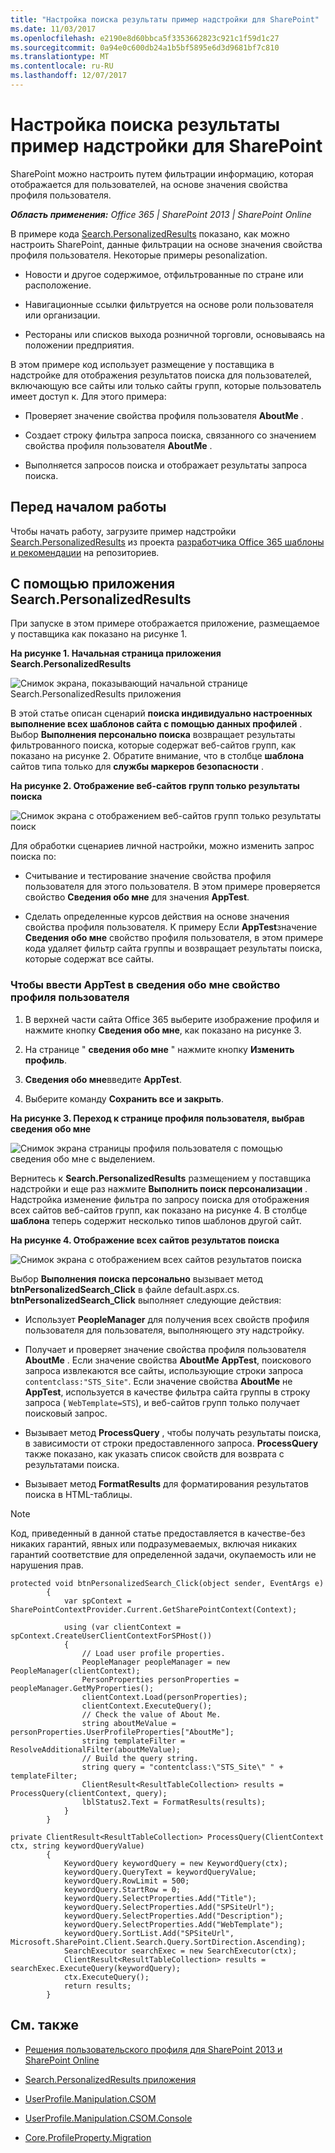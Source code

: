 ```yaml
---
title: "Настройка поиска результаты пример надстройки для SharePoint"
ms.date: 11/03/2017
ms.openlocfilehash: e2190e8d60bbca5f3353662823c921c1f59d1c27
ms.sourcegitcommit: 0a94e0c600db24a1b5bf5895e6d3d9681bf7c810
ms.translationtype: MT
ms.contentlocale: ru-RU
ms.lasthandoff: 12/07/2017
---
```

# <a name="personalize-search-results-sample-add-in-for-sharepoint"></a>Настройка поиска результаты пример надстройки для SharePoint

SharePoint можно настроить путем фильтрации информацию, которая отображается для пользователей, на основе значения свойства профиля пользователя.
    
_**Область применения:** Office 365 | SharePoint 2013 | SharePoint Online_
    
В примере кода [Search.PersonalizedResults](https://github.com/SharePoint/PnP/tree/master/Samples/Search.PersonalizedResults) показано, как можно настроить SharePoint, данные фильтрации на основе значения свойства профиля пользователя. Некоторые примеры pesonalization.

- Новости и другое содержимое, отфильтрованные по стране или расположение.
    
- Навигационные ссылки фильтруется на основе роли пользователя или организации.
    
- Рестораны или списков выхода розничной торговли, основываясь на положении предприятия.
    
В этом примере код использует размещение у поставщика в надстройке для отображения результатов поиска для пользователей, включающую все сайты или только сайты групп, которые пользователь имеет доступ к. Для этого примера:

- Проверяет значение свойства профиля пользователя **AboutMe** .
    
- Создает строку фильтра запроса поиска, связанного со значением свойства профиля пользователя **AboutMe** .
    
- Выполняется запросов поиска и отображает результаты запроса поиска.

## <a name="before-you-begin"></a>Перед началом работы
<a name="sectionSection0"> </a>

Чтобы начать работу, загрузите пример надстройки [Search.PersonalizedResults](https://github.com/SharePoint/PnP/tree/master/Samples/Search.PersonalizedResults) из проекта [разработчика Office 365 шаблоны и рекомендации](https://github.com/SharePoint/PnP/tree/dev) на репозиториев.

## <a name="using-the-searchpersonalizedresults-app"></a>С помощью приложения Search.PersonalizedResults
<a name="sectionSection1"> </a>

При запуске в этом примере отображается приложение, размещаемое у поставщика как показано на рисунке 1. 

**На рисунке 1. Начальная страница приложения Search.PersonalizedResults**

![Снимок экрана, показывающий начальной странице Search.PersonalizedResults приложения](media/d5df9bb4-fa11-4bd6-91fd-c4d339687a8a.png)

В этой статье описан сценарий **поиска индивидуально настроенных выполнение всех шаблонов сайта с помощью данных профилей** . Выбор **Выполнения персонально поиска** возвращает результаты фильтрованного поиска, которые содержат веб-сайтов групп, как показано на рисунке 2. Обратите внимание, что в столбце **шаблона** сайтов типа только для **службы маркеров безопасности** .

**На рисунке 2. Отображение веб-сайтов групп только результаты поиска**

![Снимок экрана с отображением веб-сайтов групп только результаты поиск](media/dde71d9f-a296-4bee-b48b-964f81193404.png)

Для обработки сценариев личной настройки, можно изменить запрос поиска по:

- Считывание и тестирование значение свойства профиля пользователя для этого пользователя. В этом примере проверяется свойство **Сведения обо мне** для значения **AppTest**.
    
- Сделать определенные курсов действия на основе значения свойства профиля пользователя. К примеру Если **AppTest**значение **Сведения обо мне** свойство профиля пользователя, в этом примере кода удаляет фильтр сайта группы и возвращает результаты поиска, которые содержат все сайты.

### <a name="to-enter-apptest-in-the-about-me-user-profile-property"></a>Чтобы ввести AppTest в сведения обо мне свойство профиля пользователя

1. В верхней части сайта Office 365 выберите изображение профиля и нажмите кнопку **Сведения обо мне**, как показано на рисунке 3.
    
2. На странице " **сведения обо мне** " нажмите кнопку **Изменить профиль**.
    
3. **Сведения обо мне**введите **AppTest**.
    
4. Выберите команду **Сохранить все и закрыть**.

**На рисунке 3. Переход к странице профиля пользователя, выбрав сведения обо мне**

![Снимок экрана страницы профиля пользователя с помощью сведения обо мне с выделением.](media/a7eccfcd-68f7-44b9-8f32-14a0d2f60398.png)

Вернитесь к **Search.PersonalizedResults** размещением у поставщика надстройки и еще раз нажмите **Выполнить поиск персонализации** . Надстройка изменение фильтра по запросу поиска для отображения всех сайтов веб-сайтов групп, как показано на рисунке 4. В столбце **шаблона** теперь содержит несколько типов шаблонов другой сайт.

**На рисунке 4. Отображение всех сайтов результатов поиска**

![Снимок экрана с отображением всех сайтов результатов поиска](media/3af49550-cd2d-4e7e-af1d-5227a5603730.png)

Выбор **Выполнения поиска персонально** вызывает метод **btnPersonalizedSearch_Click** в файле default.aspx.cs. **btnPersonalizedSearch_Click** выполняет следующие действия:

- Использует **PeopleManager** для получения всех свойств профиля пользователя для пользователя, выполняющего эту надстройку.
    
- Получает и проверяет значение свойства профиля пользователя **AboutMe** . Если значение свойства **AboutMe** **AppTest**, поискового запроса извлекаются все сайты, использующие строки запроса `contentclass:"STS_Site"`. Если значение свойства **AboutMe** не **AppTest**, используется в качестве фильтра сайта группы в строку запроса ( `WebTemplate=STS`), и веб-сайтов групп только получает поисковый запрос.
    
- Вызывает метод **ProcessQuery** , чтобы получать результаты поиска, в зависимости от строки предоставленного запроса. **ProcessQuery** также показано, как указать список свойств для возврата с результатами поиска.
    
- Вызывает метод **FormatResults** для форматирования результатов поиска в HTML-таблицы.
    
> [!NOTE] 
> Код, приведенный в данной статье предоставляется в качестве-без никаких гарантий, явных или подразумеваемых, включая никаких гарантий соответствие для определенной задачи, окупаемость или не нарушения прав.

```
protected void btnPersonalizedSearch_Click(object sender, EventArgs e)
        {
            var spContext = SharePointContextProvider.Current.GetSharePointContext(Context);

            using (var clientContext = spContext.CreateUserClientContextForSPHost())
            {
                // Load user profile properties.
                PeopleManager peopleManager = new PeopleManager(clientContext);
                PersonProperties personProperties = peopleManager.GetMyProperties();
                clientContext.Load(personProperties);
                clientContext.ExecuteQuery();
                // Check the value of About Me. 
                string aboutMeValue = personProperties.UserProfileProperties["AboutMe"];
                string templateFilter = ResolveAdditionalFilter(aboutMeValue);
                // Build the query string.
                string query = "contentclass:\"STS_Site\" " + templateFilter;
                ClientResult<ResultTableCollection> results = ProcessQuery(clientContext, query);
                lblStatus2.Text = FormatResults(results);
            }
        }

private ClientResult<ResultTableCollection> ProcessQuery(ClientContext ctx, string keywordQueryValue)
        {
            KeywordQuery keywordQuery = new KeywordQuery(ctx);
            keywordQuery.QueryText = keywordQueryValue;
            keywordQuery.RowLimit = 500;
            keywordQuery.StartRow = 0;
            keywordQuery.SelectProperties.Add("Title");
            keywordQuery.SelectProperties.Add("SPSiteUrl");
            keywordQuery.SelectProperties.Add("Description");
            keywordQuery.SelectProperties.Add("WebTemplate");
            keywordQuery.SortList.Add("SPSiteUrl", Microsoft.SharePoint.Client.Search.Query.SortDirection.Ascending);
            SearchExecutor searchExec = new SearchExecutor(ctx);
            ClientResult<ResultTableCollection> results = searchExec.ExecuteQuery(keywordQuery);
            ctx.ExecuteQuery();
            return results;
        }
```

## <a name="see-also"></a>См. также
<a name="bk_addresources"> </a>

-  [Решения пользовательского профиля для SharePoint 2013 и SharePoint Online](user-profile-solutions-for-sharepoint.md)
    
-  [Search.PersonalizedResults приложения](https://github.com/SharePoint/PnP/tree/master/Samples/Search.PersonalizedResults)
    
-  [UserProfile.Manipulation.CSOM](https://github.com/SharePoint/PnP/tree/master/Samples/UserProfile.Manipulation.CSOM)
    
-  [UserProfile.Manipulation.CSOM.Console](https://github.com/SharePoint/PnP/tree/master/Samples/UserProfile.Manipulation.CSOM.Console)
    
-  [Core.ProfileProperty.Migration](https://github.com/SharePoint/PnP/tree/master/Samples/Core.ProfileProperty.Migration)
